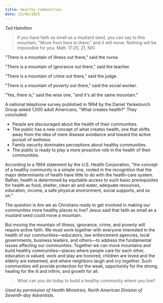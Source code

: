```yaml
---
title: Healthy Communities
date: 22/04/2025
---
```


_Ted Hamilton_

> <p></p>
> If you have faith as small as a mustard seed, you can say to this mountain, "Move from here to there," and it will move. Nothing will be impossible for you. Matt. 17:20, 21, NIV.

"There is a mountain of illness out there," said the nurse.

"There is a mountain of ignorance out there," said the teacher.

"There is a mountain of crime out there," said the judge.

"There is a mountain of poverty out there," said the social worker.

"Yes, there is," said the wise one, "and it's all the same mountain."

A national telephone survey published in 1994 by the Daniel Yankelovich Group asked 1,000 adult Americans, "What creates health?" They concluded:
- People are discouraged about the health of their communities.
- The public has a new concept of what creates health, one that shifts away from the idea of mere disease avoidance and toward the active pursuit of wellness.
- Family security dominates perceptions about healthy communities.
- The public is ready to play a more proactive role in the health of their communities.

According to a 1994 statement by the U.S. Health Corporation, "the concept of a healthy community is a simple one, rooted in the recognition that the major determinants of health have little to do with the health-care system. Rather, health is determined by equitable access to such basic prerequisites for health as food, shelter, clean air and water, adequate resources, education, income, a safe physical environment, social supports, and so on."

The question is Are we as Christians ready to get involved in making our communities more healthy places to live? Jesus said that faith as small as a mustard seed could move a mountain.

But moving the mountain of illness, ignorance, crime, and poverty will require active faith. We must work together with everyone interested in the health of our communities—educators, law enforcement agencies, local governments, business leaders, and others—to address the fundamental issues affecting our communities. Together we can move mountains and build healthy communities—places where people care for each other, education is valued, work and play are honored, children are loved and the elderly are esteemed, and where neighbors laugh and cry together. Such communities will provide protection for the weak, opportunity for the strong, healing for the ill and infirm, and growth for all.

> <callout></callout>
> What can you do today to build a healthy community where you live?

_Used by permission of Health Ministries, North American Division of Seventh-day Adventists._